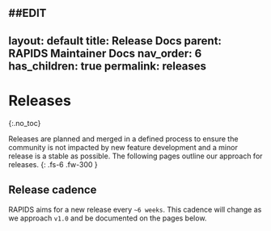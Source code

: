 ##EDIT
---
layout: default
title: Release Docs
parent: RAPIDS Maintainer Docs
nav_order: 6
has_children: true
permalink: releases
---

# Releases
{:.no_toc}

Releases are planned and merged in a defined process to ensure the community is not impacted by new feature development and a minor release is a stable as possible. The following pages outline our approach for releases.
{: .fs-6 .fw-300 }

## Release cadence

RAPIDS aims for a new release every `~6 weeks`. This cadence will change as we approach `v1.0` and be documented on the pages below.
